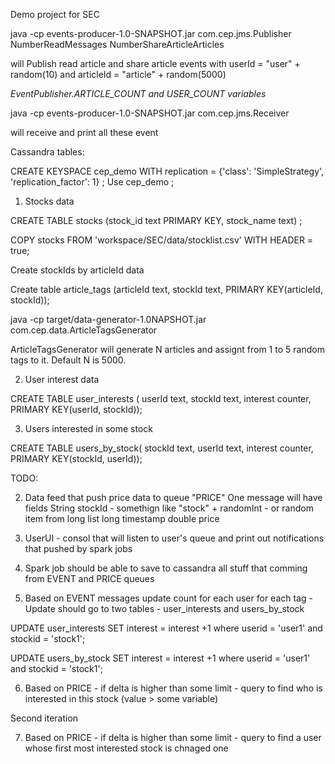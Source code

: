 Demo project for SEC 


java -cp events-producer-1.0-SNAPSHOT.jar com.cep.jms.Publisher NumberReadMessages NumberShareArticleArticles

will Publish read article and share article events with userId = "user" + random(10) and articleId = "article" + random(5000)

*EventPublisher.ARTICLE_COUNT and USER_COUNT variables*


java -cp events-producer-1.0-SNAPSHOT.jar com.cep.jms.Receiver

will receive and print all these event



Cassandra tables: 

 CREATE KEYSPACE cep_demo WITH replication = {'class': 'SimpleStrategy', 'replication_factor': 1} ;
Use cep_demo ;

1) Stocks data

CREATE TABLE stocks (stock_id text PRIMARY KEY, stock_name text) ;

COPY stocks FROM  'workspace/SEC/data/stocklist.csv' WITH HEADER = true;


Create stockIds by articleId data

Create table article_tags (articleId text, stockId text, PRIMARY KEY(articleId, stockId));

java -cp target/data-generator-1.0NAPSHOT.jar com.cep.data.ArticleTagsGenerator <number of articles> 

ArticleTagsGenerator will generate N articles and assignt from 1 to 5 random tags to it. 
Default N is 5000.

2) User interest data 

CREATE TABLE user_interests ( userId text, stockId text, interest counter, PRIMARY KEY(userId, stockId));

3) Users interested in some stock

CREATE TABLE users_by_stock( stockId text, userId text,  interest counter, PRIMARY KEY(stockId, userId));


TODO: 

2) Data feed that push price data to queue "PRICE"
One message will have fields
String stockId  - somethign like "stock" + randomInt - or random item from long list
long timestamp
double price

3) UserUI - consol that will listen to user's queue and print out notifications that pushed by spark jobs 

4) Spark job should be able to save to cassandra all stuff that comming from EVENT and PRICE queues

5) Based on EVENT messages update count for each user for each tag - Update should go to two tables - user_interests and users_by_stock

 UPDATE user_interests SET interest = interest +1 where userid = 'user1' and stockid = 'stock1';
 
  UPDATE users_by_stock SET interest = interest +1 where userid = 'user1' and stockid = 'stock1';


6) Based on PRICE - if delta is higher than some limit - query to find who is interested in this stock (value > some variable)

Second iteration

7) Based on PRICE - if delta is higher than some limit - query to find a user whose first most interested stock is chnaged one







